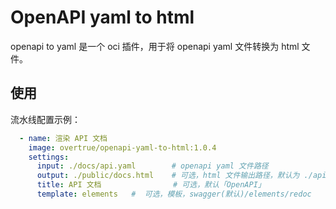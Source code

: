 # OpenAPI yaml to html

openapi to yaml 是一个 oci 插件，用于将 openapi yaml 文件转换为 html 文件。

## 使用

流水线配置示例：

```yaml
  - name: 渲染 API 文档
    image: overtrue/openapi-yaml-to-html:1.0.4
    settings:
      input: ./docs/api.yaml        # openapi yaml 文件路径
      output: ./public/docs.html    # 可选，html 文件输出路径，默认为 ./api.html
      title: API 文档                # 可选，默认「OpenAPI」
      template: elements   #  可选，模板，swagger(默认)/elements/redoc
```
